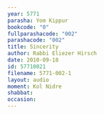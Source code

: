 ```yaml
---
year: 5771
parasha: Yom Kippur
bookcode: "0"
fullparashacode: "002"
parashacode: "002"
title: Sincerity
author: Rabbi Eliezer Hirsch
date: 2010-09-18
id: 57710021
filename: 5771-002-1
layout: audio
moment: Kol Nidre
shabbat: 
occasion: 
---
```


